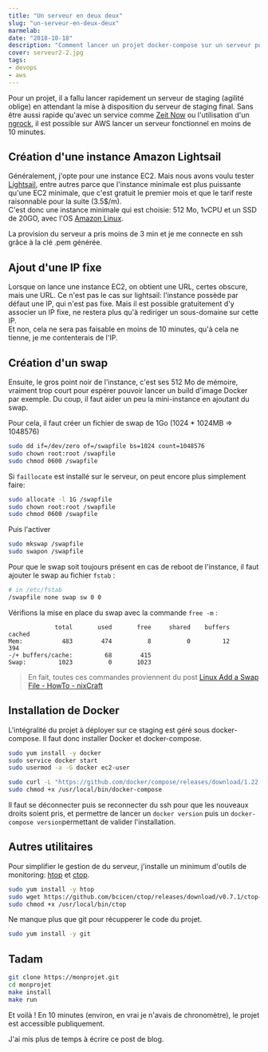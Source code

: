 ```yaml
---
title: "Un serveur en deux deux"
slug: "un-serveur-en-deux-deux"
marmelab:
date: "2018-10-18"
description: "Comment lancer un projet docker-compose sur un serveur publique en moins de 10 minutes"
cover: serveur2-2.jpg
tags:
- devops
- aws
---
```


Pour un projet, il a fallu lancer rapidement un serveur de staging (agilité oblige) en attendant la mise à disposition du serveur de staging final. Sans être aussi rapide qu'avec un service comme [Zeit Now](https://zeit.co/now) ou l'utilisation d'un [ngrock](https://ngrok.com/), il est possible sur AWS lancer un serveur fonctionnel en moins de 10 minutes.

## Création d'une instance Amazon Lightsail

Généralement, j'opte pour une instance EC2. Mais nous avons voulu tester [Lightsail](https://lightsail.aws.amazon.com), entre autres parce que l'instance minimale est plus puissante qu'une EC2 minimale, que c'est gratuit le premier mois et que le tarif reste raisonnable pour la suite (3.5$/m).    
C'est donc une instance minimale qui est choisie: 512 Mo, 1vCPU et un SSD de 20GO, avec l'OS [Amazon Linux](https://aws.amazon.com/fr/amazon-linux-ami/).

La provision du serveur a pris moins de 3 min et je me connecte en ssh grâce à la clé .pem générée.

## Ajout d'une IP fixe

Lorsque on lance une instance EC2, on obtient une URL, certes obscure, mais une URL. Ce n'est pas le cas sur lightsail: l'instance possède par défaut une IP, qui n'est pas fixe. Mais il est possible gratuitement d'y associer un IP fixe, ne restera plus qu'à rediriger un sous-domaine sur cette IP.    
Et non, cela ne sera pas faisable en moins de 10 minutes, qu'à cela ne tienne, je me contenterais de l'IP.

## Création d'un swap

Ensuite, le gros point noir de l'instance, c'est ses 512 Mo de mémoire, vraiment trop court pour espérer pouvoir lancer un build d'image Docker par exemple. Du coup, il faut aider un peu la mini-instance en ajoutant du swap.

Pour cela, il faut créer un fichier de swap de 1Go (1024 * 1024MB => 1048576)

```bash
sudo dd if=/dev/zero of=/swapfile bs=1024 count=1048576
sudo chown root:root /swapfile
sudo chmod 0600 /swapfile
```

Si `faillocate` est installé sur le serveur, on peut encore plus simplement faire:

```bash
sudo allocate -l 1G /swapfile
sudo chown root:root /swapfile
sudo chmod 0600 /swapfile
```

Puis l'activer

```bash
sudo mkswap /swapfile
sudo swapon /swapfile
```

Pour que le swap soit toujours présent en cas de reboot de l'instance, il faut ajouter le swap au fichier `fstab` :

```bash
# in /etc/fstab
/swapfile none swap sw 0 0
```

Vérifions la mise en place du swap avec la commande `free -m` :

```
             total       used       free     shared    buffers     cached
Mem:           483        474          8          0         12        394
-/+ buffers/cache:         68        415
Swap:         1023          0       1023
```

 > En fait, toutes ces commandes proviennent du post [Linux Add a Swap File - HowTo - nixCraft](https://www.cyberciti.biz/faq/linux-add-a-swap-file-howto/)

## Installation de Docker

L'intégralité du projet à déployer sur ce staging est géré sous docker-compose. Il faut donc installer Docker et docker-compose.

```bash
sudo yum install -y docker
sudo service docker start
sudo usermod -a -G docker ec2-user

sudo curl -L "https://github.com/docker/compose/releases/download/1.22.0/docker-compose-$(uname -s)-$(uname -m)" -o /usr/local/bin/docker-compose
sudo chmod +x /usr/local/bin/docker-compose
```

Il faut se déconnecter puis se reconnecter du ssh pour que les nouveaux droits soient pris, et permettre de lancer un `docker version` puis un `docker-compose version`permettant de valider l'installation.

## Autres utilitaires

Pour simplifier le gestion de du serveur, j'installe un minimum d'outils de monitoring: [htop](https://hisham.hm/htop/) et [ctop](https://github.com/bcicen/ctop).

```bash
sudo yum install -y htop
sudo wget https://github.com/bcicen/ctop/releases/download/v0.7.1/ctop-0.7.1-linux-amd64 -O /usr/local/bin/ctop
sudo chmod +x /usr/local/bin/ctop
```

Ne manque plus que git pour récupperer le code du projet.

```bash
sudo yum install -y git 
```

## Tadam

```bash
git clone https://monprojet.git
cd monprojet
make install
make run
```

Et voilà ! En 10 minutes (environ, en vrai je n'avais de chronomètre), le projet est accessible publiquement.

J'ai mis plus de temps à écrire ce post de blog.
